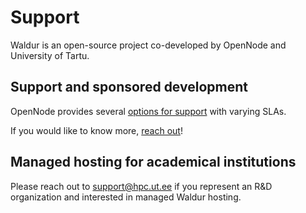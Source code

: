 # Support

Waldur is an open-source project co-developed by OpenNode and University of Tartu.

## Support and sponsored development

OpenNode provides several [options for support](https://waldur.com/pricing/) with varying SLAs.

If you would like to know more, [reach out](mailto:info@opennodecloud.com)!

## Managed hosting for academical institutions

Please reach out to [support@hpc.ut.ee](mailto:support@hpc.ut.ee) if you represent an R&D organization
and interested in managed Waldur hosting.
